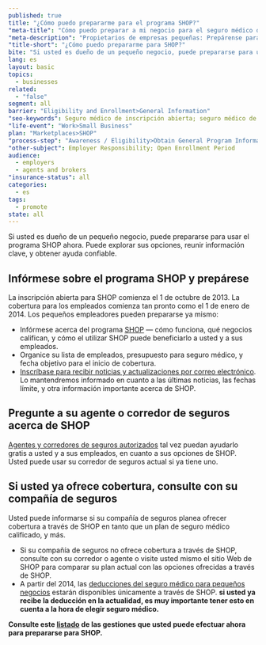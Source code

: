 ```yaml
---
published: true
title: "¿Cómo puedo prepararme para el programa SHOP?"
"meta-title": "Cómo puedo preparar a mi negocio para el seguro médico de inscripción abierta de SHOP | CuidadoDeSalud.gov"
"meta-description": "Propietarios de empresas pequeñas: Prepárense para el seguro médico de inscripción abierta de SHOP. Exploren opciones, obtengan información importante, consulten con un agente o corredor."
"title-short": "¿Cómo puedo prepararme para SHOP?"
bite: "Si usted es dueño de un pequeño negocio, puede prepararse para usar el programa SHOP ahora. Puede explorar sus opciones, reunir información clave, y obtener ayuda confiable."
lang: es
layout: basic
topics: 
  - businesses
related: 
  - "false"
segment: all
barrier: "Eligibility and Enrollment>General Information"
"seo-keywords": Seguro médico de inscripción abierta; seguro médico de inscripción abierta SHOP
"life-event": "Work>Small Business"
plan: "Marketplaces>SHOP"
"process-step": "Awareness / Eligibility>Obtain General Program Information"
"other-subject": Employer Responsibility; Open Enrollment Period
audience: 
  - employers
  - agents and brokers
"insurance-status": all
categories: 
  - es
tags: 
  - promote
state: all
---
```


Si usted es dueño de un pequeño negocio, puede prepararse para usar el programa SHOP ahora. Puede explorar sus opciones, reunir información clave, y obtener ayuda confiable. 

## Infórmese sobre el programa SHOP y prepárese
La inscripción abierta para SHOP comienza el 1 de octubre de 2013. La cobertura para los empleados comienza tan pronto como el 1 de enero de 2014. Los pequeños empleadores pueden prepararse ya mismo:  

* Infórmese acerca del programa [SHOP](/es/what-is-the-shop-marketplace/) — cómo funciona, qué negocios califican, y cómo el utilizar SHOP puede beneficiarlo a usted y a sus empleados.
* Organice su lista de empleados, presupuesto para seguro médico, y fecha objetivo para el inicio de cobertura. 
* [Inscríbase para recibir noticias y actualizaciones por correo electrónico](/es/subscribe). Lo mantendremos informado en cuanto a las últimas noticias, las fechas límite, y otra información importante acerca de SHOP. 

## Pregunte a su agente o corredor de seguros acerca de SHOP
[Agentes y corredores de seguros autorizados](/es/can-i-use-an-agent-or-broker-in-shop/) tal vez puedan ayudarlo gratis a usted y a sus empleados, en cuanto a sus opciones de SHOP. Usted puede usar su corredor de seguros actual si ya tiene uno. 

## Si usted ya ofrece cobertura, consulte con su compañía de seguros
Usted puede informarse si su compañía de seguros planea ofrecer cobertura a través de SHOP en tanto que un plan de seguro médico calificado, y más. 

* Si su compañía de seguros no ofrece cobertura a través de SHOP, consulte con su corredor o agente o visite usted mismo el sitio Web de SHOP para comparar su plan actual con las opciones ofrecidas a través de SHOP.
* A partir del 2014, las [deducciones del seguro médico para pequeños negocios](/es/will-i-qualify-for-small-business-health-care-tax-credits) estarán disponibles únicamente a través de SHOP. **si usted ya recibe la deducción en la actualidad, es muy importante tener esto en cuenta a la hora de elegir seguro médico.**

**Consulte este [listado](/downloads/es/MarketplaceApp_Checklist12.pdf) de las gestiones que usted puede efectuar ahora para prepararse para SHOP.**
